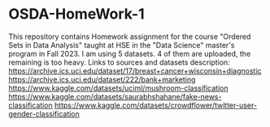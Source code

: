 # OSDA-HomeWork-1
This repository contains Homework assignment for the course "Ordered Sets in Data Analysis" taught at HSE in the "Data Science" master's program in Fall 2023.
I am using 5 datasets. 4 of them are uploaded, the remaining is too heavy. Links to sources and datasets description:
https://archive.ics.uci.edu/dataset/17/breast+cancer+wisconsin+diagnostic
https://archive.ics.uci.edu/dataset/222/bank+marketing
https://www.kaggle.com/datasets/uciml/mushroom-classification
https://www.kaggle.com/datasets/saurabhshahane/fake-news-classification
https://www.kaggle.com/datasets/crowdflower/twitter-user-gender-classification
